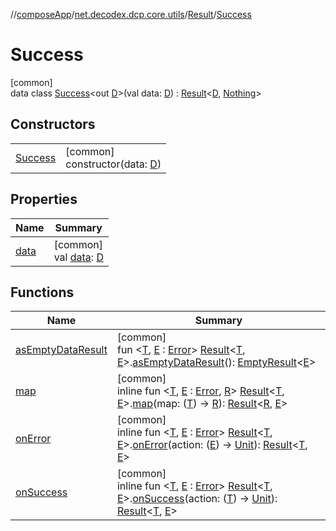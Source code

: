 //[composeApp](../../../../index.md)/[net.decodex.dcp.core.utils](../../index.md)/[Result](../index.md)/[Success](index.md)

# Success

[common]\
data class [Success](index.md)&lt;out [D](index.md)&gt;(val data: [D](index.md)) : [Result](../index.md)&lt;[D](index.md), [Nothing](https://kotlinlang.org/api/latest/jvm/stdlib/kotlin/-nothing/index.html)&gt;

## Constructors

| | |
|---|---|
| [Success](-success.md) | [common]<br>constructor(data: [D](index.md)) |

## Properties

| Name | Summary |
|---|---|
| [data](data.md) | [common]<br>val [data](data.md): [D](index.md) |

## Functions

| Name | Summary |
|---|---|
| [asEmptyDataResult](../../as-empty-data-result.md) | [common]<br>fun &lt;[T](../../as-empty-data-result.md), [E](../../as-empty-data-result.md) : [Error](../../-error/index.md)&gt; [Result](../index.md)&lt;[T](../../as-empty-data-result.md), [E](../../as-empty-data-result.md)&gt;.[asEmptyDataResult](../../as-empty-data-result.md)(): [EmptyResult](../../-empty-result/index.md)&lt;[E](../../as-empty-data-result.md)&gt; |
| [map](../../map.md) | [common]<br>inline fun &lt;[T](../../map.md), [E](../../map.md) : [Error](../../-error/index.md), [R](../../map.md)&gt; [Result](../index.md)&lt;[T](../../map.md), [E](../../map.md)&gt;.[map](../../map.md)(map: ([T](../../map.md)) -&gt; [R](../../map.md)): [Result](../index.md)&lt;[R](../../map.md), [E](../../map.md)&gt; |
| [onError](../../on-error.md) | [common]<br>inline fun &lt;[T](../../on-error.md), [E](../../on-error.md) : [Error](../../-error/index.md)&gt; [Result](../index.md)&lt;[T](../../on-error.md), [E](../../on-error.md)&gt;.[onError](../../on-error.md)(action: ([E](../../on-error.md)) -&gt; [Unit](https://kotlinlang.org/api/latest/jvm/stdlib/kotlin/-unit/index.html)): [Result](../index.md)&lt;[T](../../on-error.md), [E](../../on-error.md)&gt; |
| [onSuccess](../../on-success.md) | [common]<br>inline fun &lt;[T](../../on-success.md), [E](../../on-success.md) : [Error](../../-error/index.md)&gt; [Result](../index.md)&lt;[T](../../on-success.md), [E](../../on-success.md)&gt;.[onSuccess](../../on-success.md)(action: ([T](../../on-success.md)) -&gt; [Unit](https://kotlinlang.org/api/latest/jvm/stdlib/kotlin/-unit/index.html)): [Result](../index.md)&lt;[T](../../on-success.md), [E](../../on-success.md)&gt; |
